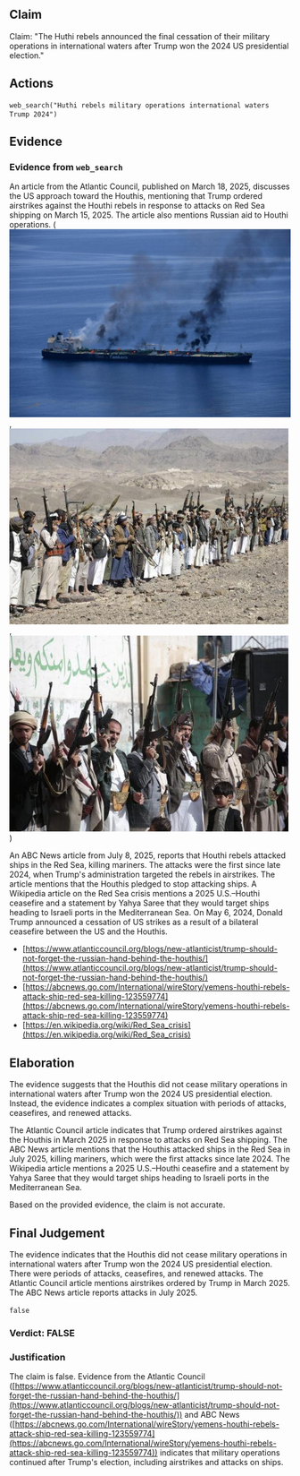 ## Claim
Claim: "The Huthi rebels announced the final cessation of their military operations in international waters after Trump won the 2024 US presidential election."

## Actions
```
web_search("Huthi rebels military operations international waters Trump 2024")
```

## Evidence
### Evidence from `web_search`
An article from the Atlantic Council, published on March 18, 2025, discusses the US approach toward the Houthis, mentioning that Trump ordered airstrikes against the Houthi rebels in response to attacks on Red Sea shipping on March 15, 2025. The article also mentions Russian aid to Houthi operations. (![image 635](media/2025-07-18_21-20-1752873629-385726.jpg), ![image 637](media/2025-07-18_21-20-1752873641-091924.jpg), ![image 638](media/2025-07-18_21-20-1752873641-843828.jpg))

An ABC News article from July 8, 2025, reports that Houthi rebels attacked ships in the Red Sea, killing mariners. The attacks were the first since late 2024, when Trump's administration targeted the rebels in airstrikes. The article mentions that the Houthis pledged to stop attacking ships. A Wikipedia article on the Red Sea crisis mentions a 2025 U.S.–Houthi ceasefire and a statement by Yahya Saree that they would target ships heading to Israeli ports in the Mediterranean Sea. On May 6, 2024, Donald Trump announced a cessation of US strikes as a result of a bilateral ceasefire between the US and the Houthis.
*   [https://www.atlanticcouncil.org/blogs/new-atlanticist/trump-should-not-forget-the-russian-hand-behind-the-houthis/](https://www.atlanticcouncil.org/blogs/new-atlanticist/trump-should-not-forget-the-russian-hand-behind-the-houthis/)
*   [https://abcnews.go.com/International/wireStory/yemens-houthi-rebels-attack-ship-red-sea-killing-123559774](https://abcnews.go.com/International/wireStory/yemens-houthi-rebels-attack-ship-red-sea-killing-123559774)
*   [https://en.wikipedia.org/wiki/Red_Sea_crisis](https://en.wikipedia.org/wiki/Red_Sea_crisis)


## Elaboration
The evidence suggests that the Houthis did not cease military operations in international waters after Trump won the 2024 US presidential election. Instead, the evidence indicates a complex situation with periods of attacks, ceasefires, and renewed attacks.

The Atlantic Council article indicates that Trump ordered airstrikes against the Houthis in March 2025 in response to attacks on Red Sea shipping. The ABC News article mentions that the Houthis attacked ships in the Red Sea in July 2025, killing mariners, which were the first attacks since late 2024. The Wikipedia article mentions a 2025 U.S.–Houthi ceasefire and a statement by Yahya Saree that they would target ships heading to Israeli ports in the Mediterranean Sea.

Based on the provided evidence, the claim is not accurate.


## Final Judgement
The evidence indicates that the Houthis did not cease military operations in international waters after Trump won the 2024 US presidential election. There were periods of attacks, ceasefires, and renewed attacks. The Atlantic Council article mentions airstrikes ordered by Trump in March 2025. The ABC News article reports attacks in July 2025.

`false`

### Verdict: FALSE

### Justification
The claim is false. Evidence from the Atlantic Council ([https://www.atlanticcouncil.org/blogs/new-atlanticist/trump-should-not-forget-the-russian-hand-behind-the-houthis/](https://www.atlanticcouncil.org/blogs/new-atlanticist/trump-should-not-forget-the-russian-hand-behind-the-houthis/)) and ABC News ([https://abcnews.go.com/International/wireStory/yemens-houthi-rebels-attack-ship-red-sea-killing-123559774](https://abcnews.go.com/International/wireStory/yemens-houthi-rebels-attack-ship-red-sea-killing-123559774)) indicates that military operations continued after Trump's election, including airstrikes and attacks on ships.
